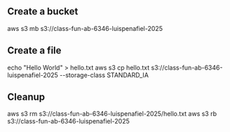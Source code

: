 ## Create a bucket

aws s3 mb s3://class-fun-ab-6346-luispenafiel-2025

## Create a file

echo "Hello World" > hello.txt
aws s3 cp hello.txt s3://class-fun-ab-6346-luispenafiel-2025 --storage-class STANDARD_IA

## Cleanup

aws s3 rm s3://class-fun-ab-6346-luispenafiel-2025/hello.txt
aws s3 rb s3://class-fun-ab-6346-luispenafiel-2025




